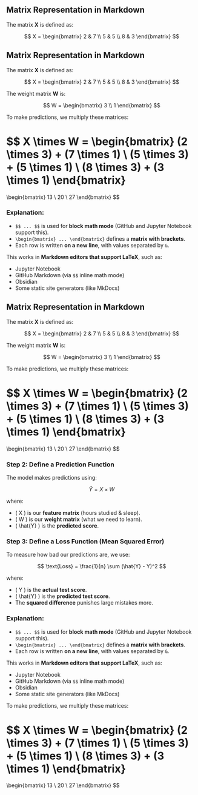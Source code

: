 ## Matrix Representation in Markdown

The matrix **X** is defined as:

$$
X =
\begin{bmatrix}
2 & 7 \\
5 & 5 \\
8 & 3
\end{bmatrix}
$$

## Matrix Representation in Markdown

The matrix **X** is defined as:

$$
X =
\begin{bmatrix}
2 & 7 \\
5 & 5 \\
8 & 3
\end{bmatrix}
$$

The weight matrix **W** is:

$$
W =
\begin{bmatrix}
3 \\
1
\end{bmatrix}
$$

To make predictions, we multiply these matrices:

$$
X \times W =
\begin{bmatrix}
(2 \times 3) + (7 \times 1) \\
(5 \times 3) + (5 \times 1) \\
(8 \times 3) + (3 \times 1)
\end{bmatrix}
=
\begin{bmatrix}
13 \\
20 \\
27
\end{bmatrix}
$$

### Explanation:
- `$$ ... $$` is used for **block math mode** (GitHub and Jupyter Notebook support this).
- `\begin{bmatrix} ... \end{bmatrix}` defines a **matrix with brackets**.
- Each row is written **on a new line**, with values separated by `&`.

This works in **Markdown editors that support LaTeX**, such as:

- Jupyter Notebook
- GitHub Markdown (via `$$` inline math mode)
- Obsidian
- Some static site generators (like MkDocs)

## Matrix Representation in Markdown

The matrix **X** is defined as:

$$
X =
\begin{bmatrix}
2 & 7 \\
5 & 5 \\
8 & 3
\end{bmatrix}
$$

The weight matrix **W** is:

$$
W =
\begin{bmatrix}
3 \\
1
\end{bmatrix}
$$

To make predictions, we multiply these matrices:

$$
X \times W =
\begin{bmatrix}
(2 \times 3) + (7 \times 1) \\
(5 \times 3) + (5 \times 1) \\
(8 \times 3) + (3 \times 1)
\end{bmatrix}
=
\begin{bmatrix}
13 \\
20 \\
27
\end{bmatrix}
$$

### Step 2: Define a Prediction Function
The model makes predictions using:

$$
\hat{Y} = X \times W
$$

where:
- \( X \) is our **feature matrix** (hours studied & sleep).
- \( W \) is our **weight matrix** (what we need to learn).
- \( \hat{Y} \) is the **predicted score**.

### Step 3: Define a Loss Function (Mean Squared Error)
To measure how bad our predictions are, we use:

$$
\text{Loss} = \frac{1}{n} \sum (\hat{Y} - Y)^2
$$

where:
- \( Y \) is the **actual test score**.
- \( \hat{Y} \) is the **predicted test score**.
- The **squared difference** punishes large mistakes more.

### Explanation:
- `$$ ... $$` is used for **block math mode** (GitHub and Jupyter Notebook support this).
- `\begin{bmatrix} ... \end{bmatrix}` defines a **matrix with brackets**.
- Each row is written **on a new line**, with values separated by `&`.

This works in **Markdown editors that support LaTeX**, such as:

- Jupyter Notebook
- GitHub Markdown (via `$$` inline math mode)
- Obsidian
- Some static site generators (like MkDocs)



To make predictions, we multiply these matrices:

$$
X \times W =
\begin{bmatrix}
(2 \times 3) + (7 \times 1) \\
(5 \times 3) + (5 \times 1) \\
(8 \times 3) + (3 \times 1)
\end{bmatrix}
=
\begin{bmatrix}
13 \\
20 \\
27
\end{bmatrix}
$$
